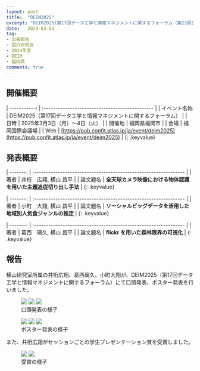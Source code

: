 ```yaml
---
layout: post
title:  "DEIM2025"
excerpt: "DEIM2025(第17回データ工学と情報マネジメントに関するフォーラム（第23回日本データベース学会年次大会))で発表しました"
date:   2025-03-03
tag:
- 出張報告
- 国内研究会
- 2024年度
- DEIM
- 福岡県
comments: true
---
```


## 開催概要

| -----------: | :---------------------------------------------- |
| イベント名称 | DEIM2025（第17回データ工学と情報マネジメントに関するフォーラム）     |
|         日時 | 2025年3月3日（月）～4日（火）                     |
|       開催地 | 福岡県福岡市                            |
|         会場 | 福岡国際会議場                      |
|          Web | [https://pub.confit.atlas.jp/ja/event/deim2025](https://pub.confit.atlas.jp/ja/event/deim2025) |
{: .keyvalue}


## 発表概要

| -------: | :--------------------------------------------------------------- |
|     著者 | 井桁　広翔, 横山 昌平                                               |
| 論文題名 | **全天球カメラ映像における物体認識を用いた主題追従切り出し手法** |
{: .keyvalue}

| -------: | :--------------------------------------------------------------- |
|     著者 | 小町　大翔, 横山 昌平                                               |
| 論文題名 | **ソーシャルビッグデータを活用した地域別人気食ジャンルの推定** |
{: .keyvalue}

| -------: | :--------------------------------------------------------------- |
|     著者 | 葛西　璃久, 横山 昌平                                               |
| 論文題名 | **flickr を用いた森林限界の可視化** |
{: .keyvalue}


## 報告
横山研究室所属の井桁広翔、葛西璃久、小町大翔が、DEIM2025（第17回データ工学と情報マネジメントに関するフォーラム）にて口頭発表、ポスター発表を行いました。

<figure class="third">
	<img src="{{ site.url }}/assets/img/deim2025/presen_igeta.jpg">
  <img src="{{ site.url }}/assets/img/deim2025/presen_komachi.png">
  <img src="{{ site.url }}/assets/img/deim2025/presen_kasai.jpg">
	<figcaption>口頭発表の様子</figcaption>
</figure>

<figure class="third">
	<img src="{{ site.url }}/assets/img/deim2025/poster_igeta.jpg">
  <img src="{{ site.url }}/assets/img/deim2025/poster_komachi.jpg">
  <img src="{{ site.url }}/assets/img/deim2025/poster_kasai.jpg">
	<figcaption>ポスター発表の様子</figcaption>
</figure>


また、井桁広翔がセッションごとの学生プレゼンテーション賞を受賞しました。

<figure class="half">
	<img src="{{ site.url }}/assets/img/deim2025/award_igeta.jpg">
  <img src="{{ site.url }}/assets/img/deim2025/award_igeta2.jpg">
	<figcaption>受賞の様子</figcaption>
</figure>